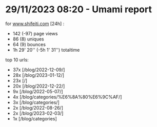 # 29/11/2023 08:20 - Umami report
for www.shifeiti.com [24h] :

 - 142 (-97) page views
 - 86 (8) uniques
 - 64 (9) bounces
 - 1h 29' 20'' (-5h 1' 31'') totaltime


top 10 urls:
 - 37x [/blog/2022-12-09/]
 - 28x [/blog/2023-01-12/]
 - 23x [/]
 - 20x [/blog/2022-12-22/]
 - 9x [/blog/2022-05-07/]
 - 4x [/blog/categories/%E6%8A%80%E6%9C%AF/]
 - 3x [/blog/categories/]
 - 2x [/blog/2022-08-26/]
 - 2x [/blog/2023-02-03/]
 - 1x [/blog/categories]


